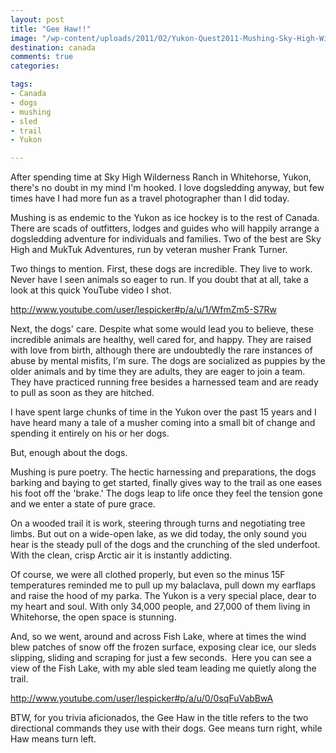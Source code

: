```yaml
---
layout: post
title: "Gee Haw!!"
image: "/wp-content/uploads/2011/02/Yukon-Quest2011-Mushing-Sky-High-Wilderness-Adventures.jpg"
destination: canada
comments: true
categories:

tags:
- Canada
- dogs
- mushing
- sled
- trail
- Yukon

---
```


After spending time at Sky High Wilderness Ranch in Whitehorse, Yukon, there's no doubt in my mind I'm hooked. I love dogsledding anyway, but few times have I had more fun as a travel photographer than I did today.

Mushing is as endemic to the Yukon as ice hockey is to the rest of Canada. There are scads of outfitters, lodges and guides who will happily arrange a dogsledding adventure for individuals and families. Two of the best are Sky High and MukTuk Adventures, run by veteran musher Frank Turner. 

Two things to mention. First, these dogs are incredible. They live to work. Never have I seen animals so eager to run. If you doubt that at all, take a look at this quick YouTube video I shot.

<a href="http://www.youtube.com/user/lespicker#p/a/u/1/WfmZm5-S7Rw">http://www.youtube.com/user/lespicker#p/a/u/1/WfmZm5-S7Rw</a>

Next, the dogs' care. Despite what some would lead you to believe, these incredible animals are healthy, well cared for, and happy. They are raised with love from birth, although there are undoubtedly the rare instances of abuse by mental misfits, I'm sure. The dogs are socialized as puppies by the older animals and by time they are adults, they are eager to join a team. They have practiced running free besides a harnessed team and are ready to pull as soon as they are hitched.

I have spent large chunks of time in the Yukon over the past 15 years and I have heard many a tale of a musher coming into a small bit of change and spending it entirely on his or her dogs.

But, enough about the dogs.

Mushing is pure poetry. The hectic harnessing and preparations, the dogs barking and baying to get started, finally gives way to the trail as one eases his foot off the 'brake.' The dogs leap to life once they feel the tension gone and we enter a state of pure grace.

On a wooded trail it is work, steering through turns and negotiating tree limbs. But out on a wide-open lake, as we did today, the only sound you hear is the steady pull of the dogs and the crunching of the sled underfoot. With the clean, crisp Arctic air it is instantly addicting.

Of course, we were all clothed properly, but even so the minus 15F temperatures reminded me to pull up my balaclava, pull down my earflaps and raise the hood of my parka. The Yukon is a very special place, dear to my heart and soul. With only 34,000 people, and 27,000 of them living in Whitehorse, the open space is stunning.

And, so we went, around and across Fish Lake, where at times the wind blew patches of snow off the frozen surface, exposing clear ice, our sleds slipping, sliding and scraping for just a few seconds.  Here you can see a view of the Fish Lake, with my able sled team leading me quietly along the trail.

<a href="http://www.youtube.com/user/lespicker#p/a/u/0/0sqFuVabBwA">http://www.youtube.com/user/lespicker#p/a/u/0/0sqFuVabBwA</a>

BTW, for you trivia aficionados, the Gee Haw in the title refers to the two directional commands they use with their dogs. Gee means turn right, while Haw means turn left.